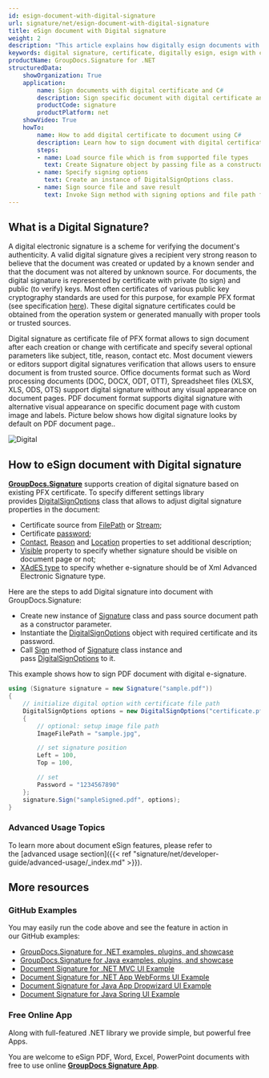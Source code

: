 ```yaml
---
id: esign-document-with-digital-signature
url: signature/net/esign-document-with-digital-signature
title: eSign document with Digital signature
weight: 2
description: "This article explains how digitally esign documents with certificates using GroupDocs.Signature API"
keywords: digital signature, certificate, digitally esign, esign with certificate, pfx, pfx certifiate
productName: GroupDocs.Signature for .NET
structuredData:
    showOrganization: True
    application:    
        name: Sign documents with digital certificate and C#    
        description: Sign specific document with digital certificate and C# language by GroupDocs.Signature for .NET APIs
        productCode: signature
        productPlatform: net 
    showVideo: True
    howTo:
        name: How to add digital certificate to document using C# 
        description: Learn how to sign document with digital certificate by C#
        steps:
        - name: Load source file which is from supported file types
          text: Create Signature object by passing file as a constructor parameter. Either file path or file stream can be provided. 
        - name: Specify signing options 
          text: Create an instance of DigitalSignOptions class.
        - name: Sign source file and save result 
          text: Invoke Sign method with signing options and file path for signed file. File stream can be used as well.
---
```

## What is a Digital Signature?

A digital electronic signature is a scheme for verifying the document's authenticity. A valid digital signature gives a recipient very strong reason to believe that the document was created or updated by a known sender and that the document was not altered by unknown source. For documents, the digital signature is represented by certificate with private (to sign) and public (to verify) keys. Most often certificates of various public key cryptography standards are used for this purpose, for example PFX format (see specification [here](https://en.wikipedia.org/wiki/PKCS_12)). These digital signature certificates could be obtained from the operation system or generated manually with proper tools or trusted sources.

Digital signature as certificate file of PFX format allows to sign document after each creation or change with certificate and specify several optional parameters like subject, title, reason, contact etc. Most document viewers or editors support digital signatures verification that allows users to ensure document is from trusted source. Office documents format such as Word processing documents (DOC, DOCX, ODT, OTT), Spreadsheet files (XLSX, XLS, ODS, OTS) support digital signature without any visual appearance on document pages. PDF document format supports digital signature with alternative visual appearance on specific document page with custom image and labels. Picture below shows how digital signature looks by default on PDF document page..

![Digital](signature/net/images/esign-document-with-digital-signature.png)

## How to eSign document with Digital signature

**[GroupDocs.Signature](https://products.groupdocs.com/signature/net)** supports creation of digital signature based on existing PFX certificate. To specify different settings library provides [DigitalSignOptions](https://apireference.groupdocs.com/net/signature/groupdocs.signature.options/digitalsignoptions) class that allows to adjust digital signature properties in the document:

* Certificate source from [FilePath](https://apireference.groupdocs.com/net/signature/groupdocs.signature.options/digitalsignoptions/properties/certificatefilepath) or [Stream](https://apireference.groupdocs.com/net/signature/groupdocs.signature.options/digitalsignoptions/properties/certificatestream);
* Certificate [password](https://apireference.groupdocs.com/net/signature/groupdocs.signature.options/digitalsignoptions/properties/password);
* [Contact](https://apireference.groupdocs.com/net/signature/groupdocs.signature.options/digitalsignoptions/properties/contact), [Reason](https://apireference.groupdocs.com/net/signature/groupdocs.signature.options/digitalsignoptions/properties/reason) and [Location](https://apireference.groupdocs.com/net/signature/groupdocs.signature.options/digitalsignoptions/properties/location) properties to set additional description;
* [Visible](https://apireference.groupdocs.com/net/signature/groupdocs.signature.options/digitalsignoptions/properties/visible) property to specify whether signature should be visible on document page or not;
* [XAdES type](https://apireference.groupdocs.com/net/signature/groupdocs.signature.options/digitalsignoptions/properties/xadestype) to specify whether e-signature should be of Xml Advanced Electronic Signature type.

Here are the steps to add Digital signature into document with GroupDocs.Signature:

* Create new instance of [Signature](https://apireference.groupdocs.com/net/signature/groupdocs.signature/signature) class and pass source document path as a constructor parameter.
* Instantiate the [DigitalSignOptions](https://apireference.groupdocs.com/net/signature/groupdocs.signature.options/digitalsignoptions) object with required certificate and its password.
* Call [Sign](https://apireference.groupdocs.com/net/signature/groupdocs.signature/signature/methods/sign) method of [Signature](https://apireference.groupdocs.com/net/signature/groupdocs.signature/signature) class instance and pass [DigitalSignOptions](https://apireference.groupdocs.com/net/signature/groupdocs.signature.options/digitalsignoptions) to it.

This example shows how to sign PDF document with digital e-signature.

```csharp
using (Signature signature = new Signature("sample.pdf"))
{
    // initialize digital option with certificate file path
    DigitalSignOptions options = new DigitalSignOptions("certificate.pfx")
    {
        // optional: setup image file path
        ImageFilePath = "sample.jpg",

        // set signature position
        Left = 100,
        Top = 100,

        // set
        Password = "1234567890"
    };
    signature.Sign("sampleSigned.pdf", options);
}
```

### Advanced Usage Topics

To learn more about document eSign features, please refer to the [advanced usage section]({{< ref "signature/net/developer-guide/advanced-usage/_index.md" >}}).

## More resources

### GitHub Examples

You may easily run the code above and see the feature in action in our GitHub examples:

* [GroupDocs.Signature for .NET examples, plugins, and showcase](https://github.com/groupdocs-signature/GroupDocs.Signature-for-.NET)
* [GroupDocs.Signature for Java examples, plugins, and showcase](https://github.com/groupdocs-signature/GroupDocs.Signature-for-Java)
* [Document Signature for .NET MVC UI Example](https://github.com/groupdocs-signature/GroupDocs.Signature-for-.NET-MVC)
* [Document Signature for .NET App WebForms UI Example](https://github.com/groupdocs-signature/GroupDocs.Signature-for-.NET-WebForms)
* [Document Signature for Java App Dropwizard UI Example](https://github.com/groupdocs-signature/GroupDocs.Signature-for-Java-Dropwizard)
* [Document Signature for Java Spring UI Example](https://github.com/groupdocs-signature/GroupDocs.Signature-for-Java-Spring)

### Free Online App

Along with full-featured .NET library we provide simple, but powerful free Apps.

You are welcome to eSign PDF, Word, Excel, PowerPoint documents with free to use online **[GroupDocs Signature App](https://products.groupdocs.app/signature)**.
